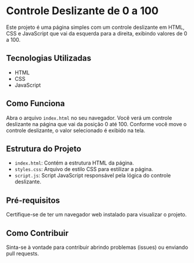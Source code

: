 # Controle Deslizante de 0 a 100

Este projeto é uma página simples com um controle deslizante em HTML, CSS e JavaScript que vai da esquerda para a direita, exibindo valores de 0 a 100.

## Tecnologias Utilizadas

- HTML
- CSS
- JavaScript

## Como Funciona

Abra o arquivo `index.html` no seu navegador.
Você verá um controle deslizante na página que vai da posição 0 até 100.
Conforme você move o controle deslizante, o valor selecionado é exibido na tela.

## Estrutura do Projeto

- `index.html`: Contém a estrutura HTML da página.
- `styles.css`: Arquivo de estilo CSS para estilizar a página.
- `script.js`: Script JavaScript responsável pela lógica do controle deslizante.

## Pré-requisitos

Certifique-se de ter um navegador web instalado para visualizar o projeto.

## Como Contribuir

Sinta-se à vontade para contribuir abrindo problemas (issues) ou enviando pull requests.